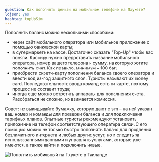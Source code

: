 ```yaml
---
question: Как пополнять деньги на мобильном телефоне на Пхукете?
ldjson: yes
hashtag: topUpSim
---
```


Пополнить баланс можно несколькими способами:

* через сайт мобильного оператора или мобильное приложение с помощью банковской карты;
* в супермаркете на кассе. Достаточно сказать "Top-Up" чтобы вас поняли. Кассиру нужно предоставить название мобильного оператора, номер вашего телефона и сумму, на которую хотите пополнить счет. Как правило, минимум – 100 бат;
* приобрести скретч-карту пополнения баланса своего оператора и ввести код из-под защитного слоя. Туристы называют их money card. Последовательность ввода команд есть на карте, поэтому процесс не составит труда;
* иногда еще можно встретить аппараты для пополнения счета. Разобраться не сложно, но взимается комиссия.

Совет: не выкидывайте бумажку, которую дают с sim – на ней указан ваш номер и команды для проверки баланса и для подключения тарифных планов. Опытные туристы рекомендуют установить приложение на телефон соответствующего оператора связи. С его помощью можно не только быстро пополнять баланс для продления безлимитного интернета и любых других услуг, но и следить за использованными данными и управлять услугами, которые уже имеются, а также найти и подключить новые. 

![Пополнить мобильный на Пхукете в Таиланде](https://phuketfaq.ru/assets/images/topup.jpeg)
